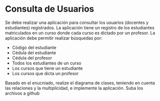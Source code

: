 # Consulta de Usuarios

Se debe realizar una aplicación para consultar los usuarios (docentes y estudiantes) registrados. La aplicación tiene un registro de los estudiantes matriculados en un curso donde cada curso es dictado por un profesor. La aplicación debe permitir realizar búsquedas por:
* Código del estudiante
* Cédula del estudiante
* Cédula del profesor
* Todos los estudiantes de un curso
* Los cursos que tiene un estudiante
* Los cursos que dicta un profesor

Basado en el enucniado, realize el diagrama de clases, teniendo en cuenta las relaciones y la multiplicidad, e implemente la aplicación. Suba los archivos a github